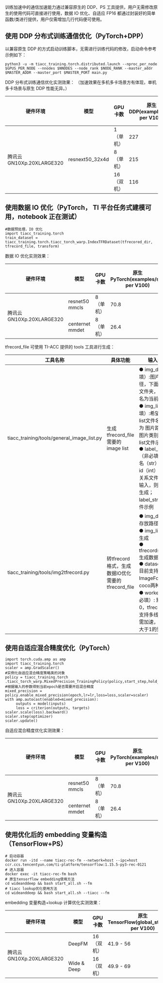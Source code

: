 


训练加速中的通信加速能力通过兼容原生的 DDP、PS 工具提供，用户无需修改原生的使用代码可直接进行使用，数据 IO 优化、自适应 FP16 都通过封装好的简单函数/类进行提供，用户仅需增加几行代码便可使用。

## 使用 DDP 分布式训练通信优化（PyTorch+DPP）

以兼容原生 DDP 的方式启动训练脚本，无需进行训练代码的修改，启动命令参考示例如下：
```
python3 -u -m tiacc_training.torch.distributed.launch --nproc_per_node $GPUS_PER_NODE --nnodes $NNODES --node_rank $NODE_RANK --master_addr $MASTER_ADDR --master_port $MASTER_PORT main.py
```
DDP 分布式训练通信优化实测效果：
（加速效果在多机多卡场景方有体现，单机多卡场景与原生 DDP 性能无异。）

<table>
<thead>
<tr>
<th>硬件环境</th>
<th>模型</th>
<th>GPU 卡数</th>
<th>原生DDP(examples/sec per V100)</th>
<th>TI-ACC通信优化(examples/sec per V100)</th>
</tr>
</thead>
<tbody><tr>
<td rowspan="3">腾讯云GN10Xp.20XLARGE320</td>
<td rowspan="3">resnext50_32x4d</td>
<td>1（单机）</td>
<td>227</td>
<td>227</td>
</tr>
<tr>  
<td>8（单机）</td>
<td>215</td>
<td>215</td>
</tr>
<tr>  
<td>16（双机）</td>
<td>116</td>
<td>158.6</td>
</tr>
</tbody></table>

## 使用数据 IO 优化（PyTorch， TI 平台任务式建模可用，notebook 正在测试）
```
#数据预处理，IO 优化
import tiacc_training.torch
train_dataset = tiacc_training.torch.tiacc_torch_warp.IndexTFRDataset(tfrecored_dir, tfrecord_file, transform)
```
数据 IO 优化实测效果：

<table>
<thead>
<tr>
<th>硬件环境</th>
<th>模型</th>
<th>GPU 卡数</th>
<th>原生PyTorch(examples/sec per V100)</th>
<th>TI-ACC 数据 IO 优化(examples/sec per V100)</th>
</tr>
</thead>
<tbody><tr>
<td rowspan="2">腾讯云GN10Xp.20XLARGE320</td>
<td>resnet50            mmcls</td>
<td>8（单机）</td>
<td>70.8</td>
<td>350.5</td>
</tr>
<tr> 
<td>centernet              mmdet</td>
<td>8（单机）</td>
<td>26.4</td>
<td>28.6</td>
</tr>
</tbody></table>

tfrecord_file 可使用 TI-ACC 提供的 tools 工具进行生成：

|工具名称	|具体功能|	输入参数|	使用示例|
|-|-|-|-|
|tiacc_training/tools/general_image_list.py 	|生成 tfrecord_file 需要的 image list|● 	img_dir（必填）:图片存放路径，下面若干个文件夹，文件夹名为当前类别名<br>●	img_list（必填）:希望生成的list文件名，格式为 图片路径 当前图片类别标签，list文件示例<br>●	label_str2int（非必填）:类别名（str）到类别id（int）的映射关系文件，若不输入，则会自动生成；label_str2int文件示例|python3 tiacc_training/tools/general_image_list.py --img_dir val_demo/ --img_list val_list|
|tiacc_training/tools/img2tfrecord.py|	转tfrecord格式，生成数据IO优化需要的tfrecord_file|	●	img_dir:图片存放路径<br>●	img_list: 1中生成<br>●	tfrecords_name: 生成数据名称<br>●	dataset_type: 目前支持ImageFold、coco两种<br>●	workers（非必填）: 默认为0，tfrecord生成支持多线程，若需加速，可指定大于1的整数|	python3 tiacc_training/tools/img2tfrecord.py --img_dir val_demo --img_list val_list --tfrecords_name val_demo --dataset_type ImageFold|

## 使用自适应混合精度优化（PyTorch）
```
import torch.cuda.amp as amp 
import tiacc_training.torch
scaler = amp.GradScaler() 
#实例化自适应混合精度策略类的对象
policy = tiacc_training.torch .tiacc_torch_warp.MixedPrecision_TrainingPolicy(policy,start_step,hold_step,end_step,interval_time,interval_hold_time)
#根据输入的参数得到当前epoch是否需要开启混合精度
mixed_precision = policy.enable_mixed_precision(epoch,lr=lr,loss=loss,scaler=scaler)
with amp.autocast(enabled=mixed_precision):
     outputs = model(inputs)
     loss = criterion(outputs, targets)
scaler.scale(loss).backward()
scaler.step(optimizer)
scaler.update()
```

自适应混合精度优化实测效果：

<table>
<thead>
<tr>
<th>硬件环境</th>
<th>模型</th>
<th>GPU 卡数</th>
<th>原生PyTorch(examples/sec per V100)</th>
<th>TI-ACC 数据 IO 优化(examples/sec per V100)</th>
<th>TI-ACC 数据 IO+自适应混合精度优化(examples/sec per V100)</th>
</tr>
</thead>
<tbody><tr>
<td rowspan="2">腾讯云GN10Xp.20XLARGE320</td>
<td>resnet50  mmcls</td>
<td>8（单机）</td>
<td>70.8</td>
<td>350.5</td>
<td>379.2</td>
</tr>
<tr> 
<td>centernet              mmdet</td>
<td>8（单机）</td>
<td>26.4</td>
<td>28.6</td>
<td>30.6</td>
</tr>
</tbody></table>

## 使用优化后的 embedding 变量构造（TensorFlow+PS）

```
# 启动容器
docker run -itd --name tiacc-rec-fm --network=host --ipc=host ccr.ccs.tencentyun.com/ti-platform/tensorflow:1.15.5-py3-rec-0121
# 进入容器
docker exec -it tiacc-rec-fm bash
# 原生tensorflow embedding使用方法
cd wideanddeep && bash start_all.sh --fm
# tiacc lookup优化使用方法
cd wideanddeep && bash start_all.sh --tiacc --fm
```

embedding 变量构造+lookup 计算优化实测效果：

<table>
<thead>
<tr>
<th>硬件环境</th>
<th>模型</th>
<th>GPU 卡数</th>
<th>原生 TensorFlow(global_steps/sec per V100)</th>
<th>TI-ACC 优化后(global_steps/sec per V100)</th>
</tr>
</thead>
<tbody><tr>
<td rowspan="2">腾讯云GN10Xp.20XLARGE320</td>
<td>DeepFM</td>
<td>16（双机）</td>
<td>41.9 - 56</td>
<td>96.1 - 103.3</td>
</tr>
<tr> 
<td>Wide &amp; Deep</td>
<td>16（双机）</td>
<td>49.9 - 69</td>
<td>120 - 128</td>
</tr>
</tbody></table>

